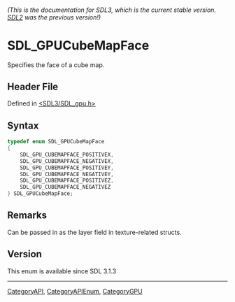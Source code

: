 ###### (This is the documentation for SDL3, which is the current stable version. [SDL2](https://wiki.libsdl.org/SDL2/) was the previous version!)
# SDL_GPUCubeMapFace

Specifies the face of a cube map.

## Header File

Defined in [<SDL3/SDL_gpu.h>](https://github.com/libsdl-org/SDL/blob/main/include/SDL3/SDL_gpu.h)

## Syntax

```c
typedef enum SDL_GPUCubeMapFace
{
    SDL_GPU_CUBEMAPFACE_POSITIVEX,
    SDL_GPU_CUBEMAPFACE_NEGATIVEX,
    SDL_GPU_CUBEMAPFACE_POSITIVEY,
    SDL_GPU_CUBEMAPFACE_NEGATIVEY,
    SDL_GPU_CUBEMAPFACE_POSITIVEZ,
    SDL_GPU_CUBEMAPFACE_NEGATIVEZ
} SDL_GPUCubeMapFace;
```

## Remarks

Can be passed in as the layer field in texture-related structs.

## Version

This enum is available since SDL 3.1.3

----
[CategoryAPI](CategoryAPI), [CategoryAPIEnum](CategoryAPIEnum), [CategoryGPU](CategoryGPU)


